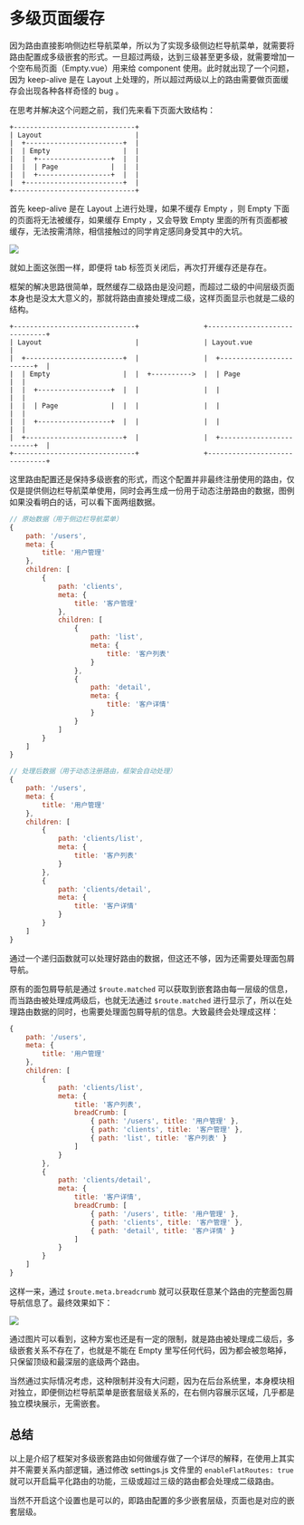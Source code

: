 # 多级页面缓存

因为路由直接影响侧边栏导航菜单，所以为了实现多级侧边栏导航菜单，就需要将路由配置成多级嵌套的形式。一旦超过两级，达到三级甚至更多级，就需要增加一个空布局页面（Empty.vue）用来给 component 使用。此时就出现了一个问题，因为 keep-alive 是在 Layout 上处理的，所以超过两级以上的路由需要做页面缓存会出现各种各样奇怪的 bug 。

在思考并解决这个问题之前，我们先来看下页面大致结构：

```
+------------------------------+
| Layout                       |
|  +------------------------+  |
|  | Empty                  |  |
|  |  +------------------+  |  |
|  |  | Page             |  |  |
|  |  +------------------+  |  |
|  +------------------------+  |
+------------------------------+
```

首先 keep-alive 是在 Layout 上进行处理，如果不缓存 Empty ，则 Empty 下面的页面将无法被缓存，如果缓存 Empty ，又会导致 Empty 里面的所有页面都被缓存，无法按需清除，相信接触过的同学肯定感同身受其中的大坑。

![](/vue2/keep-alive1.gif)

就如上面这张图一样，即便将 tab 标签页关闭后，再次打开缓存还是存在。

框架的解决思路很简单，既然缓存二级路由是没问题，而超过二级的中间层级页面本身也是没太大意义的，那就将路由直接处理成二级，这样页面显示也就是二级的结构。

```
+------------------------------+                +------------------------------+
| Layout                       |                | Layout.vue                   |
|  +------------------------+  |                |  +------------------------+  |
|  | Empty                  |  |  +---------->  |  | Page                   |  |
|  |  +------------------+  |  |                |  |                        |  |
|  |  | Page             |  |  |                |  |                        |  |
|  |  +------------------+  |  |                |  |                        |  |
|  +------------------------+  |                |  +------------------------+  |
+------------------------------+                +------------------------------+
```

这里路由配置还是保持多级嵌套的形式，而这个配置并非最终注册使用的路由，仅仅是提供侧边栏导航菜单使用，同时会再生成一份用于动态注册路由的数据，图例如果没看明白的话，可以看下面两组数据。

```js
// 原始数据（用于侧边栏导航菜单）
{
    path: '/users',
    meta: {
        title: '用户管理'
    },
    children: [
        {
            path: 'clients',
            meta: {
                title: '客户管理'
            },
            children: [
                {
                    path: 'list',
                    meta: {
                        title: '客户列表'
                    }
                },
                {
                    path: 'detail',
                    meta: {
                        title: '客户详情'
                    }
                }
            ]
        }
    ]
}

// 处理后数据（用于动态注册路由，框架会自动处理）
{
    path: '/users',
    meta: {
        title: '用户管理'
    },
    children: [
        {
            path: 'clients/list',
            meta: {
                title: '客户列表'
            }
        },
        {
            path: 'clients/detail',
            meta: {
                title: '客户详情'
            }
        }
    ]
}
```

通过一个递归函数就可以处理好路由的数据，但这还不够，因为还需要处理面包屑导航。

原有的面包屑导航是通过 `$route.matched` 可以获取到嵌套路由每一层级的信息，而当路由被处理成两级后，也就无法通过 `$route.matched` 进行显示了，所以在处理路由数据的同时，也需要处理面包屑导航的信息。大致最终会处理成这样：

```js
{
    path: '/users',
    meta: {
        title: '用户管理'
    },
    children: [
        {
            path: 'clients/list',
            meta: {
                title: '客户列表',
                breadCrumb: [
                    { path: '/users', title: '用户管理' },
                    { path: 'clients', title: '客户管理' },
                    { path: 'list', title: '客户列表' }
                ]
            }
        },
        {
            path: 'clients/detail',
            meta: {
                title: '客户详情',
                breadCrumb: [
                    { path: '/users', title: '用户管理' },
                    { path: 'clients', title: '客户管理' },
                    { path: 'detail', title: '客户详情' }
                ]
            }
        }
    ]
}
```

这样一来，通过 `$route.meta.breadcrumb` 就可以获取任意某个路由的完整面包屑导航信息了。最终效果如下：

![](/vue2/keep-alive2.gif)

通过图片可以看到，这种方案也还是有一定的限制，就是路由被处理成二级后，多级嵌套关系不存在了，也就是不能在 Empty 里写任何代码，因为都会被忽略掉，只保留顶级和最深层的底级两个路由。

当然通过实际情况考虑，这种限制并没有大问题，因为在后台系统里，本身模块相对独立，即便侧边栏导航菜单是嵌套层级关系的，在右侧内容展示区域，几乎都是独立模块展示，无需嵌套。

## 总结

以上是介绍了框架对多级嵌套路由如何做缓存做了一个详尽的解释，在使用上其实并不需要关系内部逻辑，通过修改 settings.js 文件里的 `enableFlatRoutes: true` 就可以开启扁平化路由的功能，三级或超过三级的路由都会处理成二级路由。

当然不开启这个设置也是可以的，即路由配置的多少嵌套层级，页面也是对应的嵌套层级。